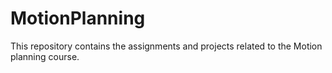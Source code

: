 # MotionPlanning

This repository contains the assignments and projects related to the Motion planning course.